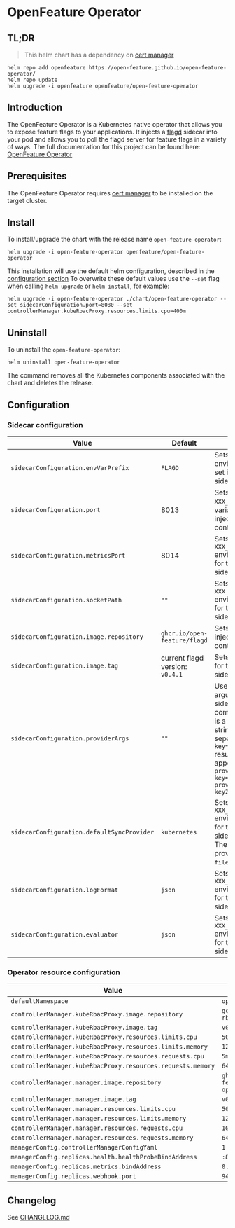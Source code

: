 # OpenFeature Operator

## TL;DR
> This helm chart has a dependency on [cert manager](https://cert-manager.io/docs/installation/)
```
helm repo add openfeature https://open-feature.github.io/open-feature-operator/
helm repo update
helm upgrade -i openfeature openfeature/open-feature-operator
```

## Introduction

The OpenFeature Operator is a Kubernetes native operator that allows you to expose feature flags to your applications. It injects a [flagd](https://github.com/open-feature/flagd) sidecar into your pod and allows you to poll the flagd server for feature flags in a variety of ways.
The full documentation for this project can be found here: [OpenFeature Operator](https://github.com/open-feature/open-feature-operator/tree/main/docs)

## Prerequisites

The OpenFeature Operator requires [cert manager](https://cert-manager.io/docs/installation/) to be installed on the target cluster.

## Install

To install/upgrade the chart with the release name `open-feature-operator`:
```
helm upgrade -i open-feature-operator openfeature/open-feature-operator
```
This installation will use the default helm configuration, described in the [configuration section](#configuration)
To overwrite these default values use the `--set` flag when calling `helm upgrade` or `helm install`, for example: 
```
helm upgrade -i open-feature-operator ./chart/open-feature-operator --set sidecarConfiguration.port=8080 --set controllerManager.kubeRbacProxy.resources.limits.cpu=400m
```

## Uninstall

To uninstall the `open-feature-operator`:

```
helm uninstall open-feature-operator
```

The command removes all the Kubernetes components associated with the chart and deletes the release.

## Configuration
<a name="configuration"></a>

### Sidecar configuration

| Value       | Default     | Explanation                                                                                                                                                                                                                                               |
| ----------- | ----------- |-----------------------------------------------------------------------------------------------------------------------------------------------------------------------------------------------------------------------------------------------------------|
| `sidecarConfiguration.envVarPrefix`      | `FLAGD`  | Sets the prefix for all environment variables set in the injected sidecar.                                                                                                                                                                                |
| `sidecarConfiguration.port`      | 8013  | Sets the value of the `XXX_PORT` environment variable for the injected sidecar container.                                                                                                                                                                 |
| `sidecarConfiguration.metricsPort`      | 8014  | Sets the value of the `XXX_METRICS_PORT` environment variable for the injected sidecar container.                                                                                                                                                         |
| `sidecarConfiguration.socketPath`      | `""`  | Sets the value of the `XXX_SOCKET_PATH` environment variable for the injected sidecar container.                                                                                                                                                          |
| `sidecarConfiguration.image.repository`      | `ghcr.io/open-feature/flagd`  | Sets the image for the injected sidecar container.                                                                                                                                                                                                        |
| `sidecarConfiguration.image.tag`      | current flagd version: `v0.4.1`  | Sets the version tag for the injected sidecar container.                                                                                                                                                                                                  |
| `sidecarConfiguration.providerArgs`      | `""`  | Used to append arguments to the sidecar startup command. This value is a comma separated string of key values separated by '=', e.g. `key=value,key2=value2` results in the appending of `--sync-provider-args key=value --sync-provider-args key2=value2` |
| `sidecarConfiguration.defaultSyncProvider`      | `kubernetes`  | Sets the value of the `XXX_SYNC_PROVIDER` environment variable for the injected sidecar container. There are 3 valid sync providers: `kubernetes`, `filepath` and `http`                                                                                  |
| `sidecarConfiguration.logFormat` | `json` | Sets the value of the `XXX_LOG_FORMAT` environment variable for the injected sidecar container.                                                                                                                                                                          |
| `sidecarConfiguration.evaluator`      | `json`  | Sets the value of the `XXX_EVALUATOR` environment variable for the injected sidecar container.|

### Operator resource configuration

| Value       | Default     |
| ----------- | ----------- |
| `defaultNamespace`      | `open-feature-operator`  | [INTERNAL USE ONLY] To override the namespace use the `--namespace` flag. This default is provided to ensure that the kustomize build charts in `/templates` deploy correctly when no `namespace` is provided via the `-n` flag.|
| `controllerManager.kubeRbacProxy.image.repository` | `gcr.io/kubebuilder/kube-rbac-proxy` |
| `controllerManager.kubeRbacProxy.image.tag` | `v0.13.1` |
| `controllerManager.kubeRbacProxy.resources.limits.cpu` | `500m` |
| `controllerManager.kubeRbacProxy.resources.limits.memory` | `128Mi` |
| `controllerManager.kubeRbacProxy.resources.requests.cpu` | `5m` |
| `controllerManager.kubeRbacProxy.resources.requests.memory` | `64Mi` |
| `controllerManager.manager.image.repository` | `ghcr.io/open-feature/open-feature-operator` |
| `controllerManager.manager.image.tag` | <!-- x-release-please-start-version --> `v0.2.28` <!-- x-release-please-end --> |
| `controllerManager.manager.resources.limits.cpu` | `500m` |
| `controllerManager.manager.resources.limits.memory` | `128Mi` |
| `controllerManager.manager.resources.requests.cpu` | `10m` |
| `controllerManager.manager.resources.requests.memory` | `64Mi` |
| `managerConfig.controllerManagerConfigYaml` | `1` |
| `managerConfig.replicas.health.healthProbeBindAddress` | `:8081` |
| `managerConfig.replicas.metrics.bindAddress` | `0.2.29.1:8080` |
| `managerConfig.replicas.webhook.port` | `9443` |

## Changelog

See [CHANGELOG.md](https://github.com/open-feature/open-feature-operator/blob/main/CHANGELOG.md)
